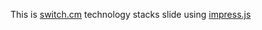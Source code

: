 This is [switch.cm](https://switch.cm) technology stacks slide using [impress.js](https://github.com/impress/impress.js)